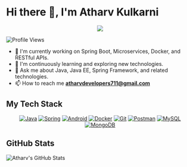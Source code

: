 # Hi there 👋, I'm Atharv Kulkarni
<p align="center">
  <a href="https://github.com/DenverCoder1/readme-typing-svg">
    <img src="https://readme-typing-svg.herokuapp.com?lines=Computer+Engineering+Student;Java%20Enthusiast;Spring%20Boot,%20Microservices,%20Docker&center=true&width=500&height=50">
  </a>
</p>

![Profile Views](https://komarev.com/ghpvc/?username=Ath711&color=blue)

- 🔭 I'm currently working on Spring Boot, Microservices, Docker, and RESTful APIs.
- 🌱 I'm continuously learning and exploring new technologies.
- 💬 Ask me about Java, Java EE, Spring Framework, and related technologies.
- 📫 How to reach me **atharvdevelopers711@gmail.com**

## My Tech Stack
<p align="center">
  <a href="https://www.java.com/" target="_blank"><img src="https://img.icons8.com/color/96/000000/java-coffee-cup-logo.png" alt="Java"/></a>
  <a href="https://spring.io/" target="_blank"><img src="https://img.icons8.com/color/96/000000/spring-logo.png" alt="Spring"/></a>
  <a href="https://developer.android.com/studio" target="_blank"><img src="https://img.icons8.com/color/96/000000/android-os.png" alt="Android"/></a>
  <a href="https://www.docker.com/" target="_blank"><img src="https://img.icons8.com/color/96/000000/docker.png" alt="Docker"/></a>
  <a href="https://git-scm.com/" target="_blank"><img src="https://img.icons8.com/color/96/000000/git.png" alt="Git"/></a>
  <a href="https://www.postman.com/" target="_blank"><img src="https://img.icons8.com/dusk/96/000000/postman-api.png" alt="Postman"/></a>
  <a href="https://www.mysql.com/" target="_blank"><img src="https://img.icons8.com/color/96/000000/mysql.png" alt="MySQL"/></a>
  <a href="https://www.mongodb.com/" target="_blank"><img src="https://img.icons8.com/color/96/000000/mongodb.png" alt="MongoDB"/></a>
</p>


## GitHub Stats
![Atharv's GitHub Stats](https://github-readme-stats.vercel.app/api?username=Ath711&show_icons=true&theme=light)
